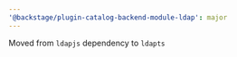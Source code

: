 ```yaml
---
'@backstage/plugin-catalog-backend-module-ldap': major
---
```


Moved from `ldapjs` dependency to `ldapts`
